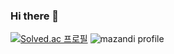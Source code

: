 ### Hi there 👋

[![Solved.ac 프로필](http://mazassumnida.wtf/api/v2/generate_badge?boj=jorepong123)](https://solved.ac/jorepong123) ![mazandi profile](http://mazandi.herokuapp.com/api?handle=jorepong123&theme=warm)

<!--
**jorepong/jorepong** is a ✨ _special_ ✨ repository because its `README.md` (this file) appears on your GitHub profile.

Here are some ideas to get you started:

- 🔭 I’m currently working on ...
- 🌱 I’m currently learning ...
- 👯 I’m looking to collaborate on ...
- 🤔 I’m looking for help with ...
- 💬 Ask me about ...
- 📫 How to reach me: ...
- 😄 Pronouns: ...
- ⚡ Fun fact: ...
-->
